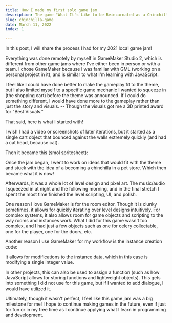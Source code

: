 ```yaml
---
title: How I made my first solo game jam
description: The game "What It's Like to be Reincarnated as a Chinchilla" that was made in 48 hours.
slug: chinchilla-game
date: March 11, 2022
index: 1

---
```


In this post, I will share the process I had for my 2021 local game jam!

Everything was done remotely by myself in GameMaker Studio 2, which is different from other game jams where I've either been in person or with a team. I chose GameMaker because I was familiar with GML (working on a personal project in it), and is similar to what I'm learning with JavaScript.

I feel like I could have done better to make the gameplay fit to the theme, but I also limited myself to a specific game mechanic I wanted to squeeze in (the shopping cart) before the theme was announced. If I could do something different, I would have done more to the gameplay rather than just the story and visuals. -- Though the visuals got me a 3D printed award for "Best Visuals."

That said, here is what I started with!

<v-img src="blog assets/screenshot1.png" alt="Scripts"></v-img>

I wish I had a video or screenshots of later iterations, but it started as a single cart object that bounced against the walls extremely quickly (and had a cat head, because cat).

Then it became this (smol spritesheet):

<v-img src="blog assets/cart.png" alt="Scripts"></v-img>

Once the jam began, I went to work on ideas that would fit with the theme and stuck with the idea of a becoming a chinchilla in a pet store. Which then became what it is now!

<v-img src="blog assets/screenshot2.png" alt="Scripts"></v-img>

Afterwards, it was a whole lot of level design and pixel art. The music/audio I squeezed in at night and the following morning, and in the final stretch I spent the most time finished the level scripting, UI, and polish.

<v-img src="blog assets/screenshot3.png" alt="Scripts"></v-img>

One reason I love GameMaker is for the room editor. Though it is clunky sometimes, it allows for quickly iterating over level designs intuitively. For complex systems, it also allows room for game objects and scripting to the way rooms and instances work. What I did for this game wasn't too complex, and I had just a few objects such as one for celery collectable, one for the player, one for the doors, etc.

Another reason I use GameMaker for my workflow is the instance creation code:

<v-img src="blog assets/screenshot4.png" alt="Scripts"></v-img>

It allows for modifications to the instance data, which in this case is modifying a single integer value.

In other projects, this can also be used to assign a function (such as how JavaScript allows for storing functions and lightweight objects). This gets into something I did not use for this game, but if I wanted to add dialogue, I would have utilized it.

Ultimately, though it wasn't perfect, I feel like this game jam was a big milestone for me! I hope to continue making games in the future, even if just for fun or in my free time as I continue applying what I learn in programming and development.
